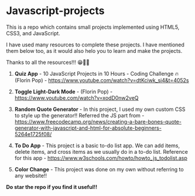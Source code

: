 # Javascript-projects

This is a repo which contains small projects implemented using HTML5, CSS3, and JavaScript. 

I have used many resources to complete these projects. I have mentioned them below too, as it would also helo you to learn and make the projects.

Thanks to all the resources!!! 😁🙌🏻

1. **Quiz App** - 10 JavaScript Projects in 10 Hours - Coding Challenge 🔥 (Florin Pop) - https://www.youtube.com/watch?v=dtKciwk_si4&t=4052s 

2. **Toggle Light-Dark Mode** - (Florin Pop) - https://www.youtube.com/watch?v=xodD0nw2veQ

3. **Random Quote Generator** - In this project, I used my own custom CSS to style up the generator!!
  Referred the JS part from - https://www.freecodecamp.org/news/creating-a-bare-bones-quote-generator-with-javascript-and-html-for-absolute-beginners-5264e1725f08/
 
4. **To Do App** - This project is a basic to-do list app. We can add items, delete items, and cross items as we usually do in a to-do list. Reference for this app - https://www.w3schools.com/howto/howto_js_todolist.asp 

5. **Color Change** - This project was done on my own without referring to any website!!


**Do star the repo if you find it useful!!**